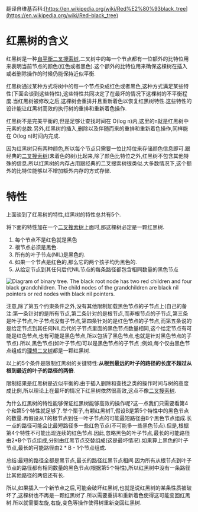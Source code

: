 翻译自维基百科:[https://en.wikipedia.org/wiki/Red%E2%80%93black_tree](https://en.wikipedia.org/wiki/Red–black_tree)

# 红黑树的含义

红黑树是一种[自平衡二叉搜索树](https://en.wikipedia.org/wiki/Self-balancing_binary_search_tree),二叉树中的每一个节点都有一位额外的比特位用来表明当前节点的颜色(红色或者黑色).这个额外的比特位用来确保这棵树在插入或者删除操作的时候仍能保持近似平衡.

红黑树通过某种方式将树中的每一个节点染成红色或者黑色,这种方式满足某些特性(下面会谈到这些特性),这些特性共同决定了在最坏的情况下这棵树的不平衡程度.当红黑树被修改之后,这棵树会重排并且重新着色以恢复红黑树特性.这些特性的设计能让红黑树高效的执行树的重排和重新着色操作.

红黑树不是完美平衡的,但是足够让查找时间在 O(log n)内,这里的n就是红黑树中元素的总数.另外,红黑树的插入,删除以及伴随而来的重排和重新着色操作,同样能在 O(log n)时间内完成.

因为红黑树只有两种颜色,所以每个节点只需要一位比特位来存储颜色信息即可.跟经典的[二叉搜索树](https://en.wikipedia.org/wiki/Binary_search_tree)(未着色的树)比起来,除了颜色比特位之外,红黑树不包含其他特殊的信息.所以红黑树的内存占用跟经典的二叉搜索树很类似.大多数情况下,这个额外的比特位能够以不增加额外内存的方式存储.

# 特性

上面谈到了红黑树的特性,红黑树的特性总共有5个.

将下面的特性加在一个[二叉搜索树](https://en.wikipedia.org/wiki/Binary_search_tree)上面时,那这棵树必定是一颗红黑树.

1. 每个节点不是红色就是黑色
2. 根节点必须是黑色.
3. 所有的叶子节点(NIL)是黑色的.
4. 如果一个节点是红色的,那么它的两个孩子均为黑色的.
5. 从给定节点到其任何后代NIL节点的每条路径都包含相同数量的黑色节点

![Diagram of binary tree. The black root node has two red children and four black grandchildren. The child nodes of the grandchildren are black nil pointers or red nodes with black nil pointers.](https://upload.wikimedia.org/wikipedia/commons/thumb/6/66/Red-black_tree_example.svg/500px-Red-black_tree_example.svg.png)

注意,除了第五个约束条件之外,没有其他限制加载黑色节点的子节点上(自己的备注:第一条针对的是所有节点,第二条针对的是根节点,而非根节点的子节点,第三条是叶子节点,叶子节点没有子节点,第四条针对的是红色节点的子节点,而第五条说的是给定节点到其任何NIL后代的子节点里面的黑色节点数量相同,这个给定节点有可能是红色节点,也有可能是黑色节点,所以包括了黑色节点,也就是针对黑色节点的子节点).所以,黑色节点(如叶子节点)可以是黑色节点的子节点 ;例如,每个仅由黑色节点组成的[理想二叉树](https://en.wikipedia.org/wiki/Binary_tree#Types_of_binary_trees)都是一颗红黑树.

以上的5个条件是限制红黑树的关键特性:**从根到最远的叶子的路径的长度不超过从根到最近的叶子的路径的两倍**.

限制结果是红黑树是近似平衡的.由于插入删除和查找之类的操作时间与树的高度成比例,所以理论上在最坏的情况下红黑树依然很高效,这点不像[二叉搜索树](https://en.wikipedia.org/wiki/Red%E2%80%93black_tree).

为什么红黑树的特性能够保证红黑树能够高效的操作呢?这一点我们只需要看第4个和第5个特性就足够了.举个栗子,有颗红黑树T,假设B是第5个特性中的黑色节点的数量.再假设从T的根节点到任一叶子节点的可能最短路径由B个黑色节点组成.长一点的路径可能会比最短路径多一些红色节点(不可能多一些黑色节点).但是,根据第4个特性不可能出现连续的红色节点.因此,忽略黑色的叶子节点,最长的可能路径由2*B个节点组成,分别由红黑节点交替组成(这是最坏情况).如果算上黑色的叶子节点,最长的可能路径由2 * B - 1个节点组成.

总结:最短的路径全都是黑节点,最长的路径红黑节点相间.因为所有从根节点到叶子节点的路径都有相同数量的黑色节点(根据第5个特性),所以红黑树中没有一条路径比其他路径的两倍还有长.

所以,如果插入一个新节点之后,可能会破坏红黑树,也就是说红黑树的某条性质被破坏了,这棵树也不再是一颗红黑树了.所以需要重排和重新着色使得这可能变回红黑树.所以就需要左旋,右旋,变色等操作使得树重新变回红黑树.

